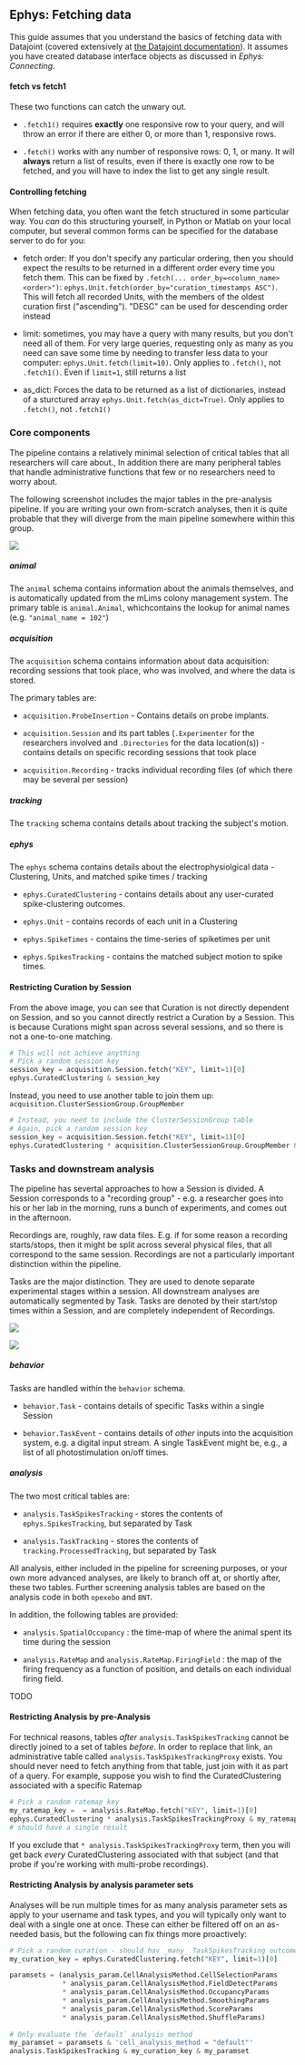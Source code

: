 ## Ephys: Fetching data

This guide assumes that you understand the basics of fetching data with Datajoint (covered extensively at [the Datajoint documentation](https://docs.datajoint.io/python/queries/Queries.html)). It assumes you have created database interface objects as discussed in *Ephys: Connecting*.

#### fetch vs fetch1

These two functions can catch the unwary out.

- `.fetch1()` requires **exactly** one responsive row to your query, and will throw an error if there are either 0, or more than 1, responsive rows. 

- `.fetch()` works with any number of responsive rows: 0, 1, or many. It will **always** return a list of results, even if there is exactly one row to be fetched, and you will have to index the list to get any single result. 

#### Controlling fetching

When fetching data, you often want the fetch structured in some particular way. You _can_ do this structuring yourself, in Python or Matlab on your local computer, but several common forms can be specified for the database server to do for you:

- fetch order: If you don't specify any particular ordering, then you should expect the results to be returned in a different order every time you fetch them. This can be fixed by `.fetch(... order_by=<column_name> <order>")`:  `ephys.Unit.fetch(order_by="curation_timestamps ASC")`. This will fetch all recorded Units, with the members of the oldest curation first ("ascending"). "DESC" can be used for descending order instead

- limit: sometimes, you may have a query with many results, but you don't need all of them. For very large queries, requesting only as many as you need can save some time by needing to transfer less data to your computer: `ephys.Unit.fetch(limit=10)`. Only applies to `.fetch()`, not `.fetch1()`. Even if `limit=1`, still returns a list

- as_dict: Forces the data to be returned as a list of dictionaries, instead of a sturctured array `ephys.Unit.fetch(as_dict=True)`. Only applies to `.fetch()`, not `.fetch1()`




### Core components

The pipeline contains a relatively minimal selection of critical tables that all researchers will care about., In addition there are many peripheral tables that handle administrative functions that few or no researchers need to worry about. 

The following screenshot includes the major tables in the pre-analysis pipeline. If you are writing your own from-scratch analyses, then it is quite probable that they will diverge from the main pipeline somewhere within this group. 


![](../_static/ephys/pipeline_structure/session_recording_clustering.png)


##### animal

The `animal` schema contains information about the animals themselves, and is automatically updated from the mLims colony management system. The primary table is `animal.Animal`, whichcontains the lookup for animal names (e.g. `"animal_name = 102"`)

##### acquisition

The `acquisition` schema contains information about data acquisition: recording sessions that took place, who was involved, and where the data is stored. 

The primary tables are:

- `acquisition.ProbeInsertion` - Contains details on probe implants.

- `acquisition.Session` and its part tables (`.Experimenter` for the researchers involved and `.Directories` for the data location(s)) - contains details on specific recording sessions that took place

- `acquisition.Recording` - tracks individual recording files (of which there may be several per session)


##### tracking

The `tracking` schema contains details about tracking the subject's motion. 

##### ephys

The `ephys` schema contains details about the electrophysiolgical data - Clustering, Units, and matched spike times / tracking

- `ephys.CuratedClustering` - contains details about any user-curated spike-clustering outcomes. 

- `ephys.Unit` - contains records of each unit in a Clustering

- `ephys.SpikeTimes` - contains the time-series of spiketimes per unit

- `ephys.SpikesTracking` - contains the matched subject motion to spike times. 


#### Restricting Curation by Session

From the above image, you can see that Curation is not directly dependent on Session, and so you cannot directly restrict a Curation by a Session. This is because Curations might span across several sessions, and so there is not a one-to-one matching. 

```python
# This will not achieve anything
# Pick a random session key
session_key = acquisition.Session.fetch("KEY", limit=1)[0]
ephys.CuratedClustering & session_key
```

Instead, you need to use another table to join them up: `acquisition.ClusterSessionGroup.GroupMember`

```python
# Instead, you need to include the ClusterSessionGroup table
# Again, pick a random session key
session_key = acquisition.Session.fetch("KEY", limit=1)[0]
ephys.CuratedClustering * acquisition.ClusterSessionGroup.GroupMember & session_key
```




### Tasks and downstream analysis

The pipeline has severtal approaches to how a Session is divided. A Session corresponds to a "recording group" - e.g. a researcher goes into his or her lab in the morning, runs a bunch of experiments, and comes out in the afternoon.

Recordings are, roughly, raw data files. E.g. if for some reason a recording starts/stops, then it might be split across several physical files, that all correspond to the same session. Recordings are not a particularly important distinction within the pipeline.

Tasks are the major distinction. They are used to denote separate experimental stages within a session. All downstream analyses are automatically segmented by Task. Tasks are denoted by their start/stop times within a Session, and are completely independent of Recordings.

![](../_static/ephys/pipeline_structure/task_tracking.png)

![](../_static/ephys/pipeline_structure/analysis.png)

##### behavior

Tasks are handled within the `behavior` schema.

- `behavior.Task` - contains details of specific Tasks within a single Session

- `behavior.TaskEvent` - contains details of _other_ inputs into the acquisition system, e.g. a digital input stream. A single TaskEvent might be, e.g., a list of all photostimulation on/off times. 

##### analysis

The two most critical tables are:

- `analysis.TaskSpikesTracking` - stores the contents of `ephys.SpikesTracking`, but separated by Task

- `analysis.TaskTracking` - stores the contents of `tracking.ProcessedTracking`, but separated by Task

All analysis, either included in the pipeline for screening purposes, or your own more advanced analyses, are likely to branch off at, or shortly after, these two tables. Further screening analysis tables are based on the analysis code in both `opexebo` and `BNT`.

In addition, the following tables are provided:

- `analysis.SpatialOccupancy` : the time-map of where the animal spent its time during the session

- `analysis.RateMap` and `analysis.RateMap.FiringField` : the map of the firing frequency as a function of position, and details on each individual firing field. 

TODO

#### Restricting Analysis by pre-Analysis

For technical reasons, tables _after_ `analysis.TaskSpikesTracking` cannot be directly joined to a set of tables _before_. In order to replace that link, an administrative table called `analysis.TaskSpikesTrackingProxy` exists. You should never need to fetch anything from that table, just join with it as part of a query. For example, suppose you wish to find the CuratedClustering associated with a specific Ratemap

```python
# Pick a random ratemap key
my_ratemap_key =  = analysis.RateMap.fetch("KEY", limit=1)[0]
ephys.CuratedClustering * analysis.TaskSpikesTrackingProxy & my_ratemap_key
# should have a single result
```

If you exclude that `* analysis.TaskSpikesTrackingProxy` term, then you will get back _every_ CuratedClustering associated with that subject (and that probe if you're working with multi-probe recordings).


#### Restricting Analysis by analysis parameter sets

Analyses will be run multiple times for as many analysis parameter sets as apply to your username and task types, and you will typically only want to deal with a single one at once. These can either be filtered off on an as-needed basis, but the following can fix things more proactively:

```python
# Pick a random curation - should hav _many_ TaskSpikesTracking outcomes
my_curation_key = ephys.CuratedClustering.fetch("KEY", limit=1)[0]

paramsets = (analysis_param.CellAnalysisMethod.CellSelectionParams
             * analysis_param.CellAnalysisMethod.FieldDetectParams
             * analysis_param.CellAnalysisMethod.OccupancyParams
             * analysis_param.CellAnalysisMethod.SmoothingParams 
             * analysis_param.CellAnalysisMethod.ScoreParams 
             * analysis_param.CellAnalysisMethod.ShuffleParams)
             
# Only evaluate the `default` analysis method
my_paramset = paramsets & 'cell_analysis_method = "default"'
analysis.TaskSpikesTracking & my_curation_key & my_paramset
```
